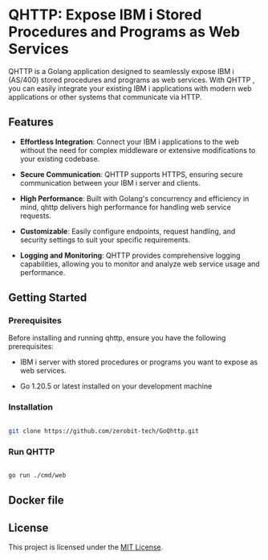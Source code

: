 # QHTTP: Expose IBM i Stored Procedures and Programs as Web Services

  

QHTTP is a Golang application designed to seamlessly expose IBM i (AS/400) stored procedures and programs as web services. With QHTTP , you can easily integrate your existing IBM i applications with modern web applications or other systems that communicate via HTTP.

  

## Features

  

- **Effortless  Integration**: Connect your IBM i applications to the web without the need for complex middleware or extensive modifications to your existing codebase.

- **Secure  Communication**: QHTTP supports HTTPS, ensuring secure communication between your IBM i server and clients.

- **High  Performance**: Built with Golang's concurrency and efficiency in mind, qhttp delivers high performance for handling web service requests.

- **Customizable**:  Easily configure endpoints, request handling, and security settings to suit your specific requirements.

- **Logging  and Monitoring**: QHTTP provides comprehensive logging capabilities, allowing you to monitor and analyze web service usage and performance.



## Getting Started

  

### Prerequisites

  

Before installing and running qhttp, ensure you have the following prerequisites:

  

- IBM i server with stored procedures or programs you want to expose as web services.

- Go 1.20.5 or latest installed on your development machine


### Installation

```bash

git clone https://github.com/zerobit-tech/GoQhttp.git

```


### Run QHTTP



```bash

go run ./cmd/web

```



## Docker file




## License

  

This project is licensed under the [MIT License](LICENSE).